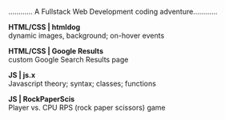 ............ A Fullstack Web Development coding adventure............ 


<strong>HTML/CSS | htmldog </strong>
<br>dynamic images, background; on-hover events



<strong>HTML/CSS | Google Results </strong>
<br>custom Google Search Results page



<strong>JS | js.x</strong>
<br>Javascript theory; syntax; classes; functions



<strong>JS | RockPaperScis</strong>
<br>Player vs. CPU RPS (rock paper scissors) game 

